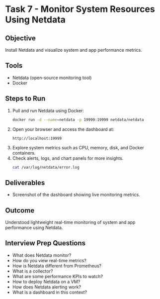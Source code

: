 # Task 7 - Monitor System Resources Using Netdata

## Objective
Install Netdata and visualize system and app performance metrics.

## Tools
- Netdata (open-source monitoring tool)
- Docker

## Steps to Run
1. Pull and run Netdata using Docker:
   ```bash
   docker run -d --name=netdata -p 19999:19999 netdata/netdata
   ```
2. Open your browser and access the dashboard at:
   ```
   http://localhost:19999
   ```
3. Explore system metrics such as CPU, memory, disk, and Docker containers.
4. Check alerts, logs, and chart panels for more insights.
   ```bash
   cat /var/log/netdata/error.log
   ```

## Deliverables
- Screenshot of the dashboard showing live monitoring metrics.

## Outcome
Understood lightweight real-time monitoring of system and app performance using Netdata.

## Interview Prep Questions
- What does Netdata monitor?
- How do you view real-time metrics?
- How is Netdata different from Prometheus?
- What is a collector?
- What are some performance KPIs to watch?
- How to deploy Netdata on a VM?
- How does Netdata alerting work?
- What is a dashboard in this context?

